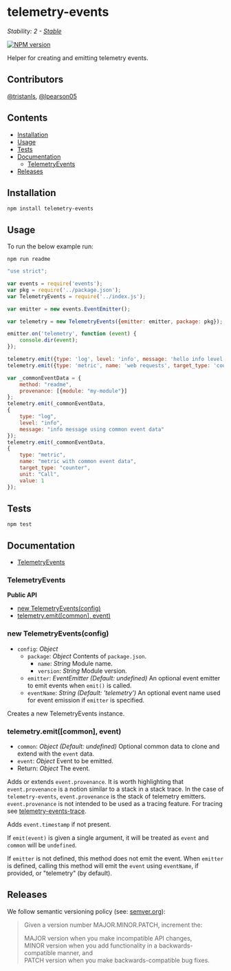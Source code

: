 # telemetry-events

_Stability: 2 - [Stable](https://github.com/tristanls/stability-index#stability-2---stable)_

[![NPM version](https://badge.fury.io/js/telemetry-events.png)](http://npmjs.org/package/telemetry-events)

Helper for creating and emitting telemetry events.

## Contributors

[@tristanls](https://github.com/tristanls), [@lpearson05](https://github.com/lpearson05)

## Contents

  * [Installation](#installation)
  * [Usage](#usage)
  * [Tests](#tests)
  * [Documentation](#documentation)
    * [TelemetryEvents](#telemetryevents)
  * [Releases](#releases)

## Installation

    npm install telemetry-events

## Usage

To run the below example run:

    npm run readme

```javascript
"use strict";

var events = require('events');
var pkg = require('../package.json');
var TelemetryEvents = require('../index.js');

var emitter = new events.EventEmitter();

var telemetry = new TelemetryEvents({emitter: emitter, package: pkg});

emitter.on('telemetry', function (event) {
    console.dir(event);
});

telemetry.emit({type: 'log', level: 'info', message: 'hello info level'});
telemetry.emit({type: 'metric', name: 'web requests', target_type: 'counter', unit: 'Req', value: 1});

var _commonEventData = {
    method: "readme",
    provenance: [{module: "my-module"}]
};
telemetry.emit(_commonEventData,
{
    type: "log",
    level: "info",
    message: "info message using common event data"
});
telemetry.emit(_commonEventData,
{
    type: "metric",
    name: "metric with common event data",
    target_type: "counter",
    unit: "Call",
    value: 1
});

```

## Tests

    npm test

## Documentation

  * [TelemetryEvents](#telemetryevents)

### TelemetryEvents

**Public API**

  * [new TelemetryEvents(config)](#new-telemetryeventsconfig)
  * [telemetry.emit(\[common\], event)](#telemetryemitcommon-event)

### new TelemetryEvents(config)

  * `config`: _Object_
    * `package`: _Object_ Contents of `package.json`.
      * `name`: _String_ Module name.
      * `version`: _String_ Module version.
    * `emitter`: _EventEmitter_ _(Default: undefined)_ An optional event emitter to emit events when `emit()` is called.
    * `eventName`: _String_ _(Default: 'telemetry')_ An optional event name used for event emission if `emitter` is specified.

Creates a new TelemetryEvents instance.

### telemetry.emit([common], event)

  * `common`: _Object_ _(Default: undefined)_ Optional common data to clone and extend with the `event` data.
  * `event`: _Object_ Event to be emitted.
  * Return: _Object_ The event.

Adds or extends `event.provenance`. It is worth highlighting that `event.provenance` is a notion similar to a stack in a stack trace. In the case of `telemetry-events`, `event.provenance` is the stack of telemetry emitters. `event.provenance` is not intended to be used as a tracing feature. For tracing see [telemetry-events-trace](https://github.com/tristanls/telemetry-events-trace).

Adds `event.timestamp` if not present.

If `emit(event)` is given a single argument, it will be treated as `event` and `common` will be `undefined`.

If `emitter` is not defined, this method does not emit the event. When `emitter` is defined, calling this method will emit the `event` using `eventName`, if provided, or "telemetry" (by default).

## Releases

We follow semantic versioning policy (see: [semver.org](http://semver.org/)):

> Given a version number MAJOR.MINOR.PATCH, increment the:
>
>MAJOR version when you make incompatible API changes,<br/>
>MINOR version when you add functionality in a backwards-compatible manner, and<br/>
>PATCH version when you make backwards-compatible bug fixes.
